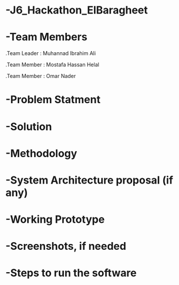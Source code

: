 # -J6_Hackathon_ElBaragheet


# -Team Members
.Team Leader : Muhannad Ibrahim Ali

.Team Member : Mostafa Hassan Helal

.Team Member : Omar Nader


# -Problem Statment

# -Solution

# -Methodology

# -System Architecture proposal (if any)

# -Working Prototype

# -Screenshots, if needed

# -Steps to run the software

